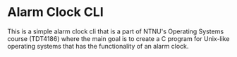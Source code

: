 # Alarm Clock CLI

This is a simple alarm clock cli that is a part of NTNU's Operating Systems course (TDT4186) where the main goal is to create a C program for Unix-like operating systems that has the functionality of an alarm clock. 


